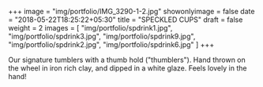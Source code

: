 +++
image = "img/portfolio/IMG_3290-1-2.jpg"
showonlyimage = false
date = "2018-05-22T18:25:22+05:30"
title = "SPECKLED CUPS"
draft = false
weight = 2
images = [ "img/portfolio/spdrink1.jpg", "img/portfolio/spdrink3.jpg", "img/portfolio/spdrink9.jpg", "img/portfolio/spdrink2.jpg", "img/portfolio/spdrink6.jpg" ]
+++
<!--more-->

Our signature tumblers with a thumb hold ("thumblers"). Hand thrown on the wheel in iron rich clay, and dipped in a white glaze. Feels lovely in the hand!
